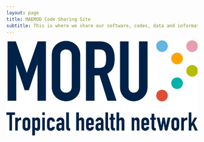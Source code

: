 ```yaml
---
layout: page
title: MAEMOD Code Sharing Site
subtitle: This is where we share our software, codes, data and information of our projects
---
```

![MORU logo](/img/Moru.webp)
